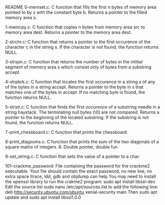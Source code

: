 README
0-memset.c: C function that fills the first n bytes of memory area pointed to by s with the constant byte b.
Returns a pointer to the filled memory area s.

1-memcpy.c: C function that copies n bytes from memory area src to memory area dest.
Returns a pointer to the memory area dest.

2-strchr.c: C function that returns a pointer to the first occurence of the character c in the string s.
If the character is not found, the function returns NULL.

3-strspn.c: C function that returns the number of bytes in the intitial segment of memory area s which consist only of bytes from a substring accept.

4-strpbrk.c: C function that locates the first occurence in a string s of any of the bytes in a string accept.
Returns a pointer to the byte in s that matches one of the bytes in accept.
If no matching byte is found, the function returns NULL.

5-strstr.c: C function that finds the first occurence of a substring needle in a string haystack.
The terminating null bytes (\0) are not compared.
Returns a pointer to the beginning of the located substring.
If the substring is not found, the function returns NULL.

7-print_chessboard.c: C function that prints the chessboard.

8-print_diagsums.c: C function that prints the sum of the two diagonals of a square matrix of integers.
8. Double pointer, double fun

9-set_string.c: C function that sets the value of a pointer to a char.

101-crackme_password: File containing the password for the crackme2 executable. 
Your file should contain the exact password, no new line, no extra space
ltrace, ldd, gdb and objdump can help
You may need to install the openssl library to run the crakme2 program: sudo apt install libssl-dev
Edit the source list sudo nano /etc/apt/sources.list to add the following line: deb http://security.ubuntu.com/ubuntu xenial-security main Then sudo apt update and sudo apt install libssl1.0.0
